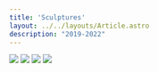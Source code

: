 ```yaml
---
title: 'Sculptures'
layout: ../../layouts/Article.astro
description: "2019-2022"
---
```

<div class="flex flex-col space-y-6">
  <img src="/assets/sculpture/worm.gif">
  <img src="/assets/sculpture/front.jpg">
  <img src="/assets/sculpture/side.png">
  <img src="/assets/sculpture/back.png">
</div>